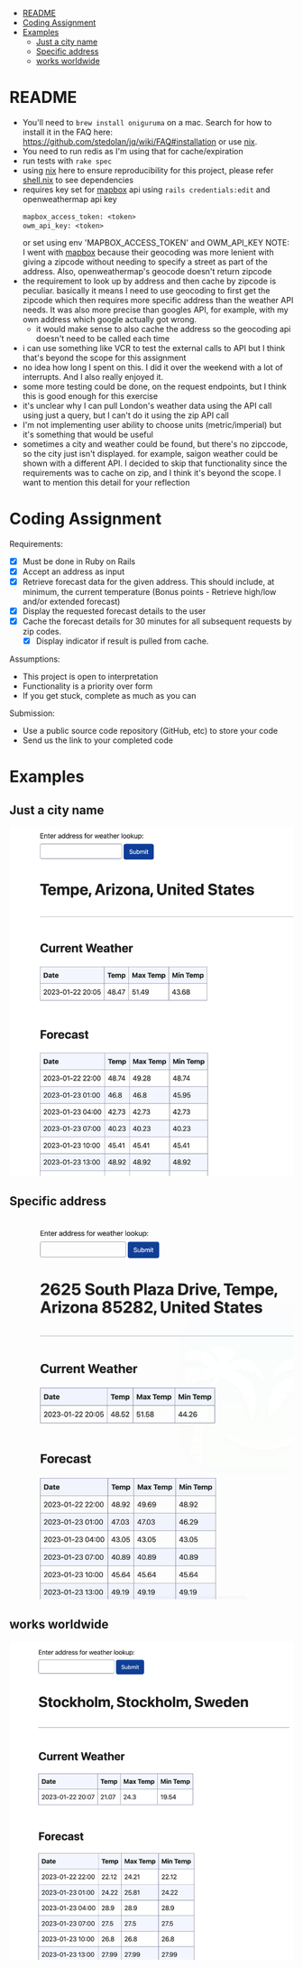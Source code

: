 - [README](#readme)
- [Coding Assignment](#coding-assignment)
- [Examples](#examples)
  - [Just a city name](#just-a-city-name)
  - [Specific address](#specific-address)
  - [works worldwide](#works-worldwide)

# README

-   You'll need to `brew install oniguruma` on a mac. Search for how to install it in the FAQ here: https://github.com/stedolan/jq/wiki/FAQ#installation or use [nix].
-   You need to run redis as I'm using that for cache/expiration
-   run tests with `rake spec`
-   using [nix] here to ensure reproducibility for this project, please refer [shell.nix](/shell.nix) to see dependencies
-   requires key set for [mapbox] api using `rails credentials:edit` and openweathermap api key <br>
    ```
    mapbox_access_token: <token>
    owm_api_key: <token>
    ```
    or set using env 'MAPBOX_ACCESS_TOKEN' and OWM_API_KEY
    NOTE: I went with [mapbox] because their geocoding was more lenient with giving a zipcode without needing to specify a street as part of the address. Also, openweathermap's geocode doesn't return zipcode
-   the requirement to look up by address and then cache by zipcode is peculiar. basically it means I need to use geocoding to first get the zipcode which then requires more specific address than the weather API needs. It was also more precise than googles API, for example, with my own address which google actually got wrong.
    -   it would make sense to also cache the address so the geocoding api doesn't need to be called each time
-   i can use something like VCR to test the external calls to API but I think that's beyond the scope for this assignment
-   no idea how long I spent on this. I did it over the weekend with a lot of interrupts. And I also really enjoyed it.
-   some more testing could be done, on the request endpoints, but I think this is good enough for this exercise
-   it's unclear why I can pull London's weather data using the API call using just a query, but I can't do it using the zip API call
-   I'm not implementing user ability to choose units (metric/imperial) but it's something that would be useful
-   sometimes a city and weather could be found, but there's no zipccode, so the city just isn't displayed. for example, saigon weather could be shown with a different API. I decided to skip that functionality since the requirements was to cache on zip, and I think it's beyond the scope. I want to mention this detail for your reflection

[nix]: https://nixos.org/download.html
[mapbox]: https://www.mapbox.com/

# Coding Assignment

Requirements:

-   [x] Must be done in Ruby on Rails
-   [x] Accept an address as input
-   [x] Retrieve forecast data for the given address. This should include, at minimum, the
        current temperature (Bonus points - Retrieve high/low and/or extended forecast)
-   [x] Display the requested forecast details to the user
-   [x] Cache the forecast details for 30 minutes for all subsequent requests by zip codes.
    -   [x] Display indicator if result is pulled from cache.

Assumptions:

-   This project is open to interpretation
-   Functionality is a priority over form
-   If you get stuck, complete as much as you can

Submission:

-   Use a public source code repository (GitHub, etc) to store your code
-   Send us the link to your completed code

# Examples

## Just a city name

![tempe](./images/../screenshots/tempe.png)

## Specific address

![specific](./images/../screenshots/specific_address.png)

## works worldwide

![specific](./images/../screenshots/stockholm.png)
